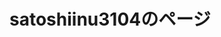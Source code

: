 # satoshiinu3104のページ

<!----------------------------------------------------------->
<!--Copyright 2021 - 2023 satoshiinu. All rights reserved. -->
<!----------------------------------------------------------->

<html>
<head>
    <title>
        さとしいぬのサイト
    </title>
    <link rel="shortcut icon" type="image/x-icon" href="https://satoshinu3014.github.io/favicon.ico">
    <link href="https://cdn.jsdelivr.net/npm/bootstrap@5.1.3/dist/css/bootstrap.min.css" rel="stylesheet" integrity="sha384-1BmE4kWBq78iYhFldvKuhfTAU6auU8tT94WrHftjDbrCEXSU1oBoqyl2QvZ6jIW3" crossorigin="anonymous">
    <script src="https://ajax.googleapis.com/ajax/libs/jquery/1.12.4/jquery.min.js"></script>
    <script src="https://cdn.jsdelivr.net/npm/bootstrap@5.1.3/dist/js/bootstrap.bundle.min.js" integrity="sha384-ka7Sk0Gln4gmtz2MlQnikT1wXgYsOg+OMhuP+IlRH9sENBO0LRn5q+8nbTov4+1p" crossorigin="anonymous"></script>
</head>
<body>
    <style>
        .tab_text {
            position: relative;
        }

            .tab_text p {
                position: absolute;
                top: 50%;
                left: 2%;
                -ms-transform: translate(0%,-50%);
                -webkit-transform: translate(0%,-50%);
                transform: translate(0%,-50%);
                margin: 0;
                /*文字の装飾は省略*/
            }
    </style>

    <!--画像どこのサイトからとってきたっけ-->
    <div class="tab_text">
        <img src="header.png" width="500" height="166">
        <p>
            <font color="white" size="6">
                さとしいぬが適当にする場所
            </font>
        </p>
    </div>

    <img src="newicon.png" alt="さとしいぬ" width="100" height="100" border="0" />

    <div>
        <font color="black" size="6">
            <a href="https://www.youtube.com/channel/UCLlHaCZy-SzYr0X4AUH0fwg">YouTube</a>やってます<br />
        </font>
    </div>


    <div>
        <font color="black" size="10">
            一年半更新してねえｗ<br />
        </font>
    </div>

    <br />
    <div class="jumbotron">
        <div class="container">
            <div class="tab_text">
                <img src="tab.gif" alt="">
                <p>
                    <font color="white">
                        ツール
                    </font>
                </p>
            </div>
            <img src="right.gif" alt="" width="15" height="15"><a href="/calc/">電卓</a><br>
            <img src="right.gif" alt="" width="15" height="15"><a href="/minecraft_texture/">マイクラテクスチャー配布</a>
            <div class="tab_text">
                <img src="tab.gif" alt="">
                <p>
                    <font color="white">
                        自己紹介など
                    </font>
                </p>
            </div>
            <img src="right.gif" alt="" width="15" height="15"><a href="/profile/">自己紹介</a><br />
            <img src="right.gif" alt="" width="15" height="15">ライン公式<br />
            <a href="https://lin.ee/84nQXxL"><img src="https://scdn.line-apps.com/n/line_add_friends/btn/ja.png" alt="友だち追加" height="36" border="0"></a>

            <div class="tab_text">
                <img src="tab.gif" alt="">
                <p>
                    <font color="white">
                        ブログ
                    </font>
                </p>
            </div>
            <img src="right.gif" alt="" width="15" height="15">
            <a href="/minecraft/">マイクラ</a>
        </div>
    </div>
</body>
</html>

